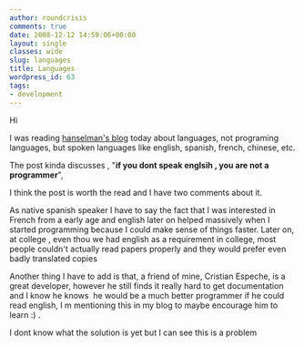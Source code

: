 ```yaml
---
author: roundcrisis
comments: true
date: 2008-12-12 14:59:06+00:00
layout: single
classes: wide
slug: languages
title: Languages
wordpress_id: 63
tags:
- development
---
```


Hi 

I was reading [hanselman's blog](http://www.hanselman.com/blog/DoYouHaveToKnowEnglishToBeAProgrammer.aspx) today about languages, not programing languages, but spoken languages like english, spanish, french, chinese, etc.

The post kinda discusses , "**if you dont speak englsih , you are not a programmer**", 

I think the post is worth the read and I have two comments about it.

As native spanish speaker I have to say the fact that I was interested in French from a early age and english later on helped massively when I started programming because I could make sense of things faster. Later on, at college , even thou we had english as a requirement in college, most people couldn't actually read papers properly and they would prefer even badly translated copies

Another thing I have to add is that, a friend of mine, Cristian Espeche, is a great developer, however he still finds it really hard to get documentation and I know he knows  he would be a much better programmer if he could read english, I m mentioning this in my blog to maybe encourage him to learn :) .

I dont know what the solution is yet but I can see this is a problem
